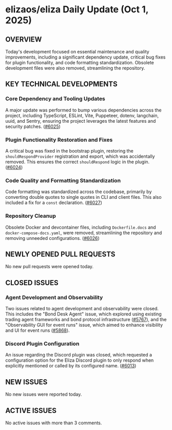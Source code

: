 # elizaos/eliza Daily Update (Oct 1, 2025)
## OVERVIEW 
Today's development focused on essential maintenance and quality improvements, including a significant dependency update, critical bug fixes for plugin functionality, and code formatting standardization. Obsolete development files were also removed, streamlining the repository.

## KEY TECHNICAL DEVELOPMENTS

### Core Dependency and Tooling Updates
A major update was performed to bump various dependencies across the project, including TypeScript, ESLint, Vite, Puppeteer, dotenv, langchain, uuid, and Sentry, ensuring the project leverages the latest features and security patches. ([#6025](https://github.com/elizaos/eliza/pull/6025))

### Plugin Functionality Restoration and Fixes
A critical bug was fixed in the bootstrap plugin, restoring the `shouldRespondProvider` registration and export, which was accidentally removed. This ensures the correct `shouldRespond` logic in the plugin. ([#6024](https://github.com/elizaos/eliza/pull/6024))

### Code Quality and Formatting Standardization
Code formatting was standardized across the codebase, primarily by converting double quotes to single quotes in CLI and client files. This also included a fix for a `const` declaration. ([#6027](https://github.com/elizaos/eliza/pull/6027))

### Repository Cleanup
Obsolete Docker and devcontainer files, including `Dockerfile.docs` and `docker-compose-docs.yaml`, were removed, streamlining the repository and removing unneeded configurations. ([#6026](https://github.com/elizaos/eliza/pull/6026))

## NEWLY OPENED PULL REQUESTS
No new pull requests were opened today.

## CLOSED ISSUES

### Agent Development and Observability
Two issues related to agent development and observability were closed. This includes the "Bond Desk Agent" issue, which explored using existing trading agent frameworks and bond protocol infrastructure ([#5767](https://github.com/elizaos/eliza/issues/5767)), and the "Observability GUI for event runs" issue, which aimed to enhance visibility and UI for event runs ([#5868](https://github.com/elizaos/eliza/issues/5868)).

### Discord Plugin Configuration
An issue regarding the Discord plugin was closed, which requested a configuration option for the Eliza Discord plugin to only respond when explicitly mentioned or called by its configured name. ([#6013](https://github.com/elizaos/eliza/issues/6013))

## NEW ISSUES
No new issues were reported today.

## ACTIVE ISSUES
No active issues with more than 3 comments.